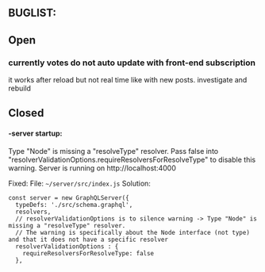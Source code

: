 ## BUGLIST:

## Open

### currently votes do not auto update with front-end subscription
it works after reload but not real time like with new posts.
investigate and rebuild

## Closed

#### -server startup:
Type "Node" is missing a "resolveType" resolver. Pass false into "resolverValidationOptions.requireResolversForResolveType" to disable this warning.
Server is running on http://localhost:4000

Fixed:
File:
`~/server/src/index.js`
Solution:
```
const server = new GraphQLServer({
  typeDefs: './src/schema.graphql',
  resolvers,
  // resolverValidationOptions is to silence warning -> Type "Node" is missing a "resolveType" resolver.
  // The warning is specifically about the Node interface (not type) and that it does not have a specific resolver
  resolverValidationOptions : {
    requireResolversForResolveType: false
  },
  ```

